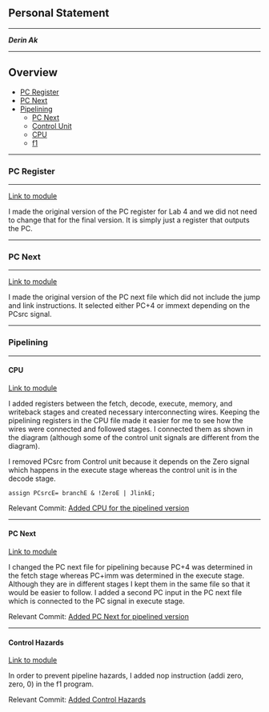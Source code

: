 ## Personal Statement
___
**_Derin Ak_**
___
## Overview
* [PC Register](#PC-Register)
* [PC Next](#PC-Next)
* [Pipelining](#Pipelining)
    - [PC Next](#PC-Next)
    - [Control Unit](#Control-Unit)
    - [CPU](#CPU)
    - [f1](#f1)

___
### PC Register
___

[Link to module](https://github.com/EIE2-IAC-Labs/iac-riscv-cw-1/blob/main/CPU/PC_Register.sv)

I made the original version of the PC register for Lab 4 and we did not need to change that for the final version. It is simply just a register that outputs the PC.

___
### PC Next
___
[Link to module](https://github.com/EIE2-IAC-Labs/iac-riscv-cw-1/blob/main/CPU/PC_Next.sv)

I made the original version of the PC next file which did not include the jump and link instructions. It selected either PC+4 or immext depending on the PCsrc signal. 
___
### Pipelining
___

#### CPU

[Link to module](https://github.com/EIE2-IAC-Labs/iac-riscv-cw-1/blob/pipelining/CPU/cpu.sv)

I added registers between the fetch, decode, execute, memory, and writeback stages and created necessary interconnecting wires. Keeping the pipelining registers in the CPU file made it easier for me to see how the wires were connected and followed stages.  I connected them as shown in the diagram (although some of the control unit signals are different from the diagram). 

I removed PCsrc from Control unit because it depends on the Zero signal which happens in the execute stage whereas the control unit is in the decode stage.

    assign PCsrcE= branchE & !ZeroE | JlinkE;

Relevant Commit: [Added CPU for the pipelined version](https://github.com/EIE2-IAC-Labs/iac-riscv-cw-1/commit/2f3222e1021bb1d561a8fb759e1df01def2328f8)
___

#### PC Next

[Link to module](https://github.com/EIE2-IAC-Labs/iac-riscv-cw-1/blob/pipelining/CPU/PC_Next.sv)

I changed the PC next file for pipelining because PC+4 was determined in the fetch stage whereas PC+imm was determined in the execute stage. Although they are in different stages I kept them in the same file so that it would be easier to follow. I added a second PC input in the PC next file which is connected to the PC signal in execute stage. 

Relevant Commit: [Added PC Next for pipelined version](https://github.com/EIE2-IAC-Labs/iac-riscv-cw-1/commit/bb5cf03f070a0b56bed9991aaabd8ca1abcdb3b5)
___
#### Control Hazards
[Link to module]()

In order to prevent pipeline hazards, I added nop instruction (addi zero, zero, 0) in the f1 program. 

Relevant Commit: [Added Control Hazards](https://github.com/EIE2-IAC-Labs/iac-riscv-cw-1/commit/63de4b4d7d5f6b7ee30f89661105dfa00921bb3d)
